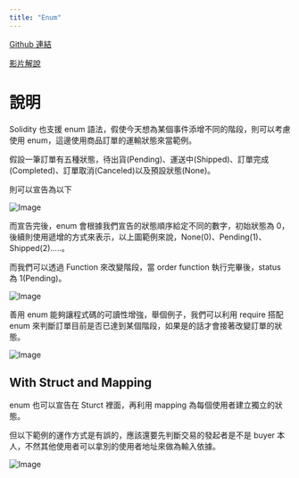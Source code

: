```yaml
---
title: "Enum"
---
```


[Github 連結](https://github.com/WeiYun0912/SmartContracts/tree/main/Features/Enum)

[影片解說](https://youtu.be/8antG483vJI)

# 說明

Solidity 也支援 enum 語法，假使今天想為某個事件添增不同的階段，則可以考慮使用 enum，這邊使用商品訂單的運輸狀態來當範例。

假設一筆訂單有五種狀態，待出貨(Pending)、運送中(Shipped)、訂單完成(Completed)、訂單取消(Canceled)以及預設狀態(None)。

則可以宣告為以下

![Image](https://i.imgur.com/vj69Pxg.png)

而宣告完後，enum 會根據我們宣告的狀態順序給定不同的數字，初始狀態為 0，後續則使用遞增的方式來表示，以上圖範例來說，None(0)、Pending(1)、Shipped(2).....。

而我們可以透過 Function 來改變階段，當 order function 執行完畢後，status 為 1(Pending)。

![Image](https://i.imgur.com/K1VDluo.png)

善用 enum 能夠讓程式碼的可讀性增強，舉個例子，我們可以利用 require 搭配 enum 來判斷訂單目前是否已達到某個階段，如果是的話才會接著改變訂單的狀態。

![Image](https://i.imgur.com/sRlIH7r.png)

## With Struct and Mapping

enum 也可以宣告在 Sturct 裡面，再利用 mapping 為每個使用者建立獨立的狀態。

但以下範例的運作方式是有誤的，應該還要先判斷交易的發起者是不是 buyer 本人，不然其他使用者可以拿別的使用者地址來做為輸入依據。

![Image](https://i.imgur.com/XaYABPo.png)
